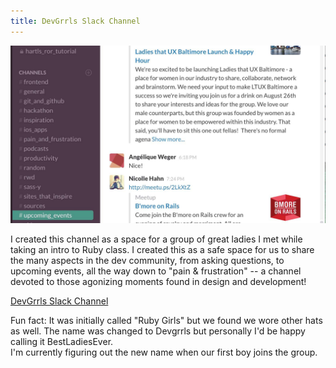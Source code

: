 ```yaml
---
title: DevGrrls Slack Channel
---
```


![DevGrrls Slack Channel](assets/img/work/proj-7/slackdevg.jpg)

I created this channel as a space for a group of great ladies I met while taking an intro to Ruby class.  I created this as a safe space for us to share the many aspects in the dev community, from asking questions, to upcoming events, all the way down to "pain & frustration" -- a channel devoted to those agonizing moments found in design and development! 

[DevGrrls Slack Channel](http://devgrrls.slack.com)

Fun fact: It was initially called "Ruby Girls" but we found we wore other hats as well.  The name was changed to Devgrrls but personally I'd be happy calling it BestLadiesEver.    
	I'm currently figuring out the new name when our first boy joins the group.  
	
	
